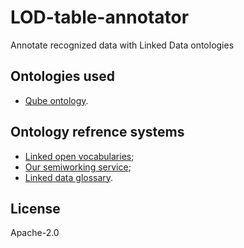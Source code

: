 # LOD-table-annotator
Annotate recognized data with Linked Data ontologies

## Ontologies used

 - [Qube ontology](https://www.w3.org/TR/vocab-data-cube/).

## Ontology refrence systems

 - [Linked open vocabularies](http://lov.okfn.org/dataset/lov/);
 - [Our semiworking service](http://irnok.net:3030/);
 - [Linked data glossary](https://www.w3.org/TR/ld-glossary/).

## License

Apache-2.0

